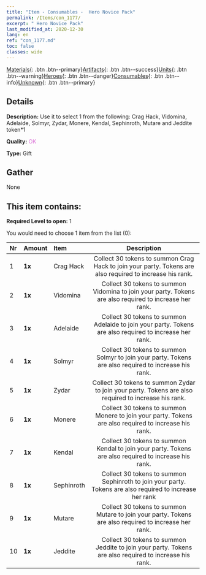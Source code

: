 ```yaml
---
title: "Item - Consumables -  Hero Novice Pack"
permalink: /Items/con_1177/
excerpt: " Hero Novice Pack"
last_modified_at: 2020-12-30
lang: en
ref: "con_1177.md"
toc: false
classes: wide
---
```

 [Materials](/Items/){: .btn .btn--primary}[Artifacts](/Items/Artifacts/){: .btn .btn--success}[Units](/Items/Units/){: .btn .btn--warning}[Heroes](/Items/Heroes/){: .btn .btn--danger}[Consumables](/Items/Consumables/){: .btn .btn--info}[Unknown](/Items/Unknown/){: .btn .btn--primary}

## Details
 **Description:** Use it to select 1 from the following: Crag Hack, Vidomina, Adelaide, Solmyr, Zydar, Monere, Kendal, Sephinroth, Mutare and Jeddite token*1

 **Quality:** <span style="color: #DA70D6">OK</span>

 **Type:** Gift

## Gather

  None

## This item contains:

 **Required Level to open:** 1

 You would need to choose 1 item from the list (0):

  | Nr | Amount |     Item    | Description |
  |:---|:-------|:------------|:-----------:|
  | 1 |  **1x** | Crag Hack | Collect 30 tokens to summon Crag Hack to join your party. Tokens are also required to increase his rank.  | 
  | 2 |  **1x** | Vidomina | Collect 30 tokens to summon Vidomina to join your party. Tokens are also required to increase her rank.  | 
  | 3 |  **1x** | Adelaide | Collect 30 tokens to summon Adelaide to join your party. Tokens are also required to increase her rank.  | 
  | 4 |  **1x** | Solmyr | Collect 30 tokens to summon Solmyr to join your party. Tokens are also required to increase his rank.  | 
  | 5 |  **1x** | Zydar | Collect 30 tokens to summon Zydar to join your party. Tokens are also required to increase his rank.  | 
  | 6 |  **1x** | Monere | Collect 30 tokens to summon Monere to join your party. Tokens are also required to increase his rank.  | 
  | 7 |  **1x** | Kendal | Collect 30 tokens to summon Kendal to join your party. Tokens are also required to increase his rank.  | 
  | 8 |  **1x** | Sephinroth | Collect 30 tokens to summon Sephinroth to join your party. Tokens are also required to increase her rank  | 
  | 9 |  **1x** | Mutare | Collect 30 tokens to summon Mutare to join your party. Tokens are also required to increase her rank.  | 
  | 10 |  **1x** | Jeddite | Collect 30 tokens to summon Jeddite to join your party. Tokens are also required to increase his rank.  | 
